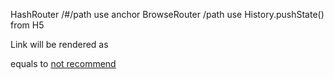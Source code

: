 HashRouter
/#/path use anchor <a href="#/about"></a>
BrowseRouter
/path use History.pushState() from H5

Link will be rendered as <a>
<Link to="path"> equals to <a href="#/path"> not recommend